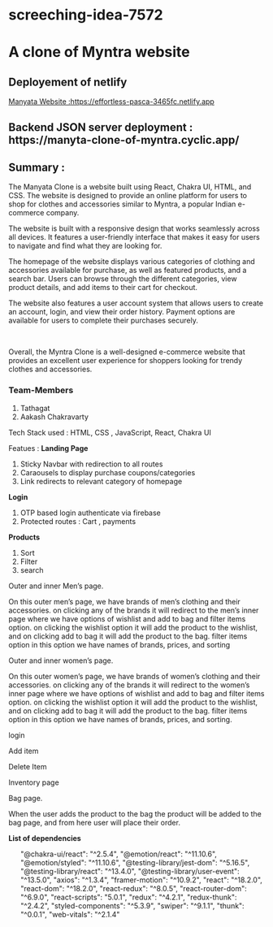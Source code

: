 # screeching-idea-7572

<h1>A clone of Myntra website</h1>

<span><h2>Deployement of netlify</h2><a href="https://effortless-pasca-3465fc.netlify.app/">Manyata Website :https://effortless-pasca-3465fc.netlify.app</a></span> 
<h2>Backend JSON server deployment : https://manyta-clone-of-myntra.cyclic.app/</h2>

<h2>Summary :</h2>
<p>The Manyata Clone is a website built using React, Chakra UI, HTML, and CSS. The website is designed to provide an online platform for users to shop for clothes and accessories similar to Myntra, a popular Indian e-commerce company.

The website is built with a responsive design that works seamlessly across all devices. It features a user-friendly interface that makes it easy for users to navigate and find what they are looking for.<br>

The homepage of the website displays various categories of clothing and accessories available for purchase, as well as featured products, and a search bar. Users can browse through the different categories, view product details, and add items to their cart for checkout.<br>

The website also features a user account system that allows users to create an account, login, and view their order history. Payment options are available for users to complete their purchases securely.</p><br>

<p>Overall, the Myntra Clone is a well-designed e-commerce website that provides an excellent user experience for shoppers looking for trendy clothes and accessories.</p>

<h3>Team-Members</h3>
 <ol>
  <li>Tathagat</li>
  <li>Aakash Chakravarty</li>
  </ol>


<p>Tech Stack used : HTML, CSS , JavaScript, React, Chakra UI </p>

Featues :
<b>Landing Page</b>
<ol>
<li>Sticky Navbar with redirection to all routes
<li>Caraousels to display purchase coupons/categories
<li>Link redirects to relevant category of homepage
</ol>

<b>Login</b>
<ol>
<li>OTP based login authenticate via firebase
<li>Protected routes : Cart , payments
</ol>

<b>Products</b>
<ol>
<li>Sort
<li>Filter
<li>search
</ol>

<p>Outer and inner Men’s page.

On this outer men’s page, we have brands of men’s clothing and their accessories. on clicking any of the brands it will redirect to the men’s inner page where we have options of wishlist and add to bag and filter items option. on clicking the wishlist option it will add the product to the wishlist, and on clicking add to bag it will add the product to the bag. filter items option in this option we have names of brands, prices, and sorting</p>

<p>Outer and inner women’s page.

On this outer women’s page, we have brands of women’s clothing and their accessories. on clicking any of the brands it will redirect to the women’s inner page where we have options of wishlist and add to bag and filter items option. on clicking the wishlist option it will add the product to the wishlist, and on clicking add to bag it will add the product to the bag. filter items option in this option we have names of brands, prices, and sorting.
</p>


<Admin>
<p>login
<p>Add item
<p>Delete Item
<p>Inventory page

 
 
 <p>Bag page.

When the user adds the product to the bag the product will be added to the bag page, and from here user will place their order.
 <p> 
  
<b>List of dependencies</b>
<ul>
"@chakra-ui/react": "^2.5.4",
"@emotion/react": "^11.10.6",
"@emotion/styled": "^11.10.6",
"@testing-library/jest-dom": "^5.16.5",
"@testing-library/react": "^13.4.0",
"@testing-library/user-event": "^13.5.0",
"axios": "^1.3.4",
"framer-motion": "^10.9.2",
"react": "^18.2.0",
"react-dom": "^18.2.0",
"react-redux": "^8.0.5",
"react-router-dom": "^6.9.0",
"react-scripts": "5.0.1",
"redux": "^4.2.1",
"redux-thunk": "^2.4.2",
"styled-components": "^5.3.9",
"swiper": "^9.1.1",
"thunk": "^0.0.1",
"web-vitals": "^2.1.4"
 </ul>
